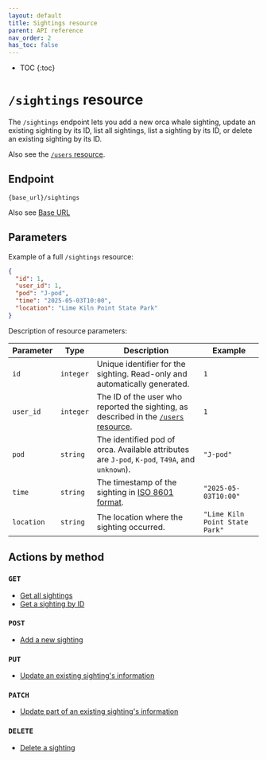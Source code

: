 ```yaml
---
layout: default
title: Sightings resource
parent: API reference
nav_order: 2
has_toc: false
---
```


- TOC
{:toc}

# `/sightings` resource

The `/sightings` endpoint lets you add a new orca whale sighting, update an existing sighting by its ID, list all sightings, list a sighting by its ID, or delete an existing sighting by its ID.

Also see the [`/users` resource](../users/users-resource.md).

## Endpoint

`{base_url}/sightings`

Also see [Base URL](../base-url.md)

## Parameters

Example of a full `/sightings` resource:

```json
{
  "id": 1,
  "user_id": 1,
  "pod": "J-pod",
  "time": "2025-05-03T10:00",
  "location": "Lime Kiln Point State Park"
}
```

Description of resource parameters:

| Parameter | Type      | Description                                                  | Example                        |
| ---------- | --------- | ------------------------------------------------------------ | ------------------------------ |
| `id`       | `integer` | Unique identifier for the sighting. Read-only and automatically generated. | `1`                            |
| `user_id`  | `integer` | The ID of the user who reported the sighting, as described in the [`/users` resource](../users-resource/users-resource.md). | `1`                            |
| `pod`      | `string`  | The identified pod of orca. Available attributes are `J-pod`, `K-pod`, `T49A`, and `unknown`). | `"J-pod"`                      |
| `time`     | `string`  | The timestamp of the sighting in [ISO 8601 format](../iso-8601-format.md). | `"2025-05-03T10:00"`           |
| `location` | `string`  | The location where the sighting occurred.                    | `"Lime Kiln Point State Park"` |

## Actions by method

### `GET`

- [Get all sightings](./sightings-get.md)
- [Get a sighting by ID](./sightings-get.md)

### `POST`

- [Add a new sighting](./sightings-post.md)

### `PUT`

- [Update an existing sighting's information](./sightings-put.md)

### `PATCH`

- [Update part of an existing sighting's information](./sightings-patch.md)

### `DELETE`

- [Delete a sighting](./sightings-delete.md)
